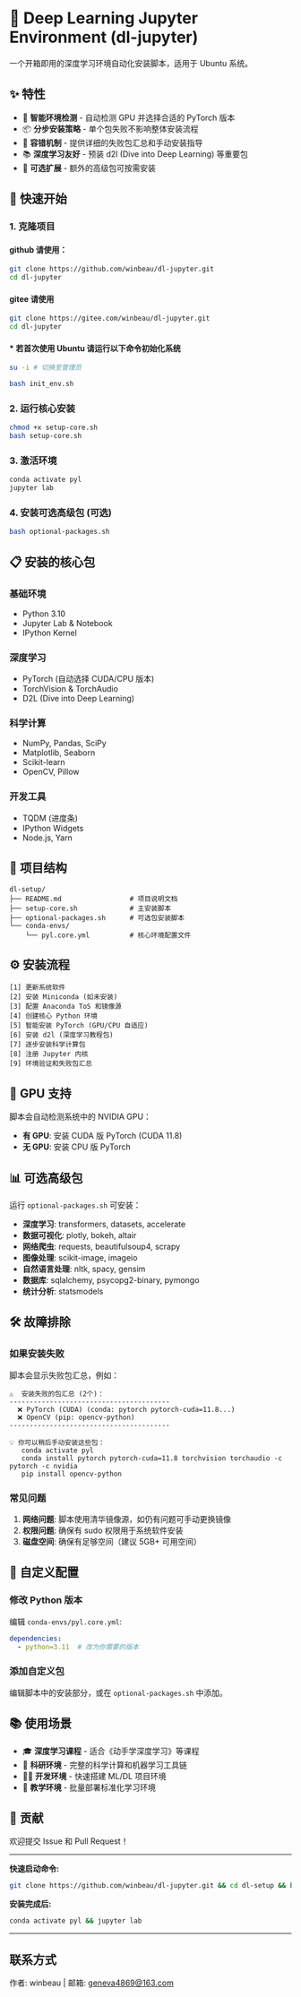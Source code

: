 # 🚀 Deep Learning Jupyter Environment (dl-jupyter)

一个开箱即用的深度学习环境自动化安装脚本，适用于 Ubuntu 系统。

## ✨ 特性

- 🎯 **智能环境检测** - 自动检测 GPU 并选择合适的 PyTorch 版本
- 📦 **分步安装策略** - 单个包失败不影响整体安装流程
- 🔧 **容错机制** - 提供详细的失败包汇总和手动安装指导
- 📚 **深度学习友好** - 预装 d2l (Dive into Deep Learning) 等重要包
- 🎨 **可选扩展** - 额外的高级包可按需安装

## 🚀 快速开始

### 1. 克隆项目

#### github 请使用：

```bash
git clone https://github.com/winbeau/dl-jupyter.git
cd dl-jupyter
```

#### gitee 请使用
```bash
git clone https://gitee.com/winbeau/dl-jupyter.git
cd dl-jupyter
```

#### * 若首次使用 Ubuntu 请运行以下命令初始化系统
```bash
su -i # 切换至管理员
```

```bash
bash init_env.sh
```

### 2. 运行核心安装

```bash
chmod +x setup-core.sh
bash setup-core.sh
```

### 3. 激活环境

```bash
conda activate pyl
jupyter lab
```

### 4. 安装可选高级包 (可选)

```bash
bash optional-packages.sh
```

## 📋 安装的核心包

### 基础环境
- Python 3.10
- Jupyter Lab & Notebook
- IPython Kernel

### 深度学习
- PyTorch (自动选择 CUDA/CPU 版本)
- TorchVision & TorchAudio  
- D2L (Dive into Deep Learning)

### 科学计算
- NumPy, Pandas, SciPy
- Matplotlib, Seaborn
- Scikit-learn
- OpenCV, Pillow

### 开发工具
- TQDM (进度条)
- IPython Widgets
- Node.js, Yarn

## 📁 项目结构

```
dl-setup/
├── README.md                 # 项目说明文档
├── setup-core.sh             # 主安装脚本
├── optional-packages.sh      # 可选包安装脚本
└── conda-envs/
    └── pyl.core.yml          # 核心环境配置文件
```

## ⚙️ 安装流程

```
[1] 更新系统软件
[2] 安装 Miniconda (如未安装)
[3] 配置 Anaconda ToS 和镜像源
[4] 创建核心 Python 环境
[5] 智能安装 PyTorch (GPU/CPU 自适应)
[6] 安装 d2l (深度学习教程包)
[7] 逐步安装科学计算包
[8] 注册 Jupyter 内核
[9] 环境验证和失败包汇总
```

## 🎯 GPU 支持

脚本会自动检测系统中的 NVIDIA GPU：

- **有 GPU**: 安装 CUDA 版 PyTorch (CUDA 11.8)
- **无 GPU**: 安装 CPU 版 PyTorch

## 📊 可选高级包

运行 `optional-packages.sh` 可安装：

- **深度学习**: transformers, datasets, accelerate
- **数据可视化**: plotly, bokeh, altair  
- **网络爬虫**: requests, beautifulsoup4, scrapy
- **图像处理**: scikit-image, imageio
- **自然语言处理**: nltk, spacy, gensim
- **数据库**: sqlalchemy, psycopg2-binary, pymongo
- **统计分析**: statsmodels

## 🛠️ 故障排除

### 如果安装失败

脚本会显示失败包汇总，例如：

```
⚠️  安装失败的包汇总 (2个)：
----------------------------------------
  ❌ PyTorch (CUDA) (conda: pytorch pytorch-cuda=11.8...)
  ❌ OpenCV (pip: opencv-python)
----------------------------------------

💡 你可以稍后手动安装这些包：
   conda activate pyl
   conda install pytorch pytorch-cuda=11.8 torchvision torchaudio -c pytorch -c nvidia
   pip install opencv-python
```

### 常见问题

1. **网络问题**: 脚本使用清华镜像源，如仍有问题可手动更换镜像
2. **权限问题**: 确保有 sudo 权限用于系统软件安装
3. **磁盘空间**: 确保有足够空间（建议 5GB+ 可用空间）

## 🔧 自定义配置

### 修改 Python 版本

编辑 `conda-envs/pyl.core.yml`:

```yaml
dependencies:
  - python=3.11  # 改为你需要的版本
```

### 添加自定义包

编辑脚本中的安装部分，或在 `optional-packages.sh` 中添加。

## 📚 使用场景

- 🎓 **深度学习课程** - 适合《动手学深度学习》等课程
- 🔬 **科研环境** - 完整的科学计算和机器学习工具链  
- 👨‍💻 **开发环境** - 快速搭建 ML/DL 项目环境
- 🏫 **教学环境** - 批量部署标准化学习环境

## 🤝 贡献

欢迎提交 Issue 和 Pull Request！


---

**快速启动命令:**

```bash
git clone https://github.com/winbeau/dl-jupyter.git && cd dl-setup && bash setup-core.sh
```

**安装完成后:**

```bash
conda activate pyl && jupyter lab
```

---

## 联系方式
作者: winbeau | 邮箱: geneva4869@163.com
